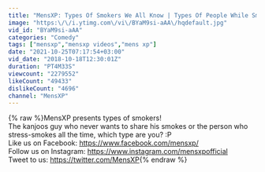 ```yaml
---
title: "MensXP: Types Of Smokers We All Know | Types Of People While Smoking"
image: "https:\/\/i.ytimg.com\/vi\/BYaM9si-aAA\/hqdefault.jpg"
vid_id: "BYaM9si-aAA"
categories: "Comedy"
tags: ["mensxp","mensxp videos","mens xp"]
date: "2021-10-25T07:17:54+03:00"
vid_date: "2018-10-18T12:30:01Z"
duration: "PT4M33S"
viewcount: "2279552"
likeCount: "49433"
dislikeCount: "4696"
channel: "MensXP"
---
```

{% raw %}MensXP presents types of smokers!<br />The kanjoos guy who never wants to share his smokes or the person who stress-smokes all the time, which type are you? :P<br />Like us on Facebook: <a rel="nofollow" target="blank" href="https://www.facebook.com/mensxp/">https://www.facebook.com/mensxp/</a><br />Follow us on Instagram: <a rel="nofollow" target="blank" href="https://www.instagram.com/mensxpofficial">https://www.instagram.com/mensxpofficial</a><br />Tweet to us: <a rel="nofollow" target="blank" href="https://twitter.com/MensXP">https://twitter.com/MensXP</a>{% endraw %}
